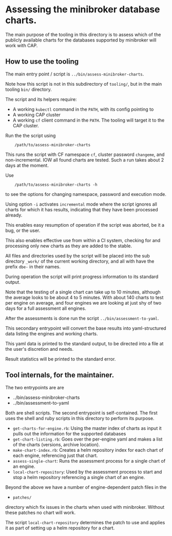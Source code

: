 # Assessing the minibroker database charts.

The main purpose of the tooling in this directory is to assess which
of the publicly available charts for the databases supported by
minibroker will work with CAP.

## How to use the tooling

The main entry point / script is `../bin/assess-minibroker-charts`.

Note how this script is not in this subdirectory of `tooling/`, but in
the main tooling `bin/` directory.

The script and its helpers require:

- A working `kubectl` command in the `PATH`, with its config pointing to
- A working CAP cluster
- A working `cf` client command in the `PATH`. The tooling will target it to the CAP cluster.

Run the the script using

```
    /path/to/assess-minibroker-charts
```

This runs the script with CF namespace `cf`, cluster password
`changeme`, and non-incremental. IOW all found charts are tested. Such
a run takes about 2 days at the moment.

Use

```
    /path/to/assess-minibroker-charts -h
```

to see the options for changing namespace, password and execution mode.

Using option `-i` activates `incremental` mode where the script
ignores all charts for which it has results, indicating that they have
been processed already.

This enables easy resumption of operation if the script was aborted,
be it a bug, or the user.

This also enables effective use from within a CI system, checking for
and processing only new charts as they are added to the stable.

All files and directories used by the script will be placed into the
sub directory `_work/` of the current working directory, and all with
have the prefix `dbe-` in their names.

During operation the script will print progress information to its
standard output.

Note that the testing of a single chart can take up to 10 minutes,
although the average looks to be about 4 to 5 minutes. With about 140
charts to test per engine on average, and four engines we are looking
at just shy of two days for a full assessment all engines.

After the assessments is done run the script `../bin/assessment-to-yaml`.

This secondary entrypoint will convert the base results into
yaml-structured data listing the engines and working charts.

This yaml data is printed to the standard output, to be directed into
a file at the user's discretion and needs.

Result statistics will be printed to the standard error.

## Tool internals, for the maintainer.

The two entrypoints are are

  - ../bin/assess-minibroker-charts
  - ../bin/assessment-to-yaml

Both are shell scripts.
The second entrypoint is self-contained.
The first uses the shell and ruby scripts in this directory to perform its purpose.

  - `get-charts-for-engine.rb`: Using the master index of charts as input it pulls
    out the information for the supported databases
  - `get-chart-listing.rb`: Goes over the per-engine yaml and makes a list of the
    charts (versions, archive location).
  - `make-chart-index.rb`: Creates a helm repository index for each chart of each
    engine, referencing just that chart.
  - `assess-single-chart`: Runs the assessment process for a single chart of an
    engine.
  - `local-chart-repository`: Used by the assessment process to start and stop a
    helm repository referencing a single chart of an engine.

Beyond the above we have a number of engine-dependent patch files in the

  - `patches/`

directory which fix issues in the charts when used with
minibroker. Without these patches no chart will work.

The script `local-chart-repository` determines the patch to use and
applies it as part of setting up a helm repository for a chart.

